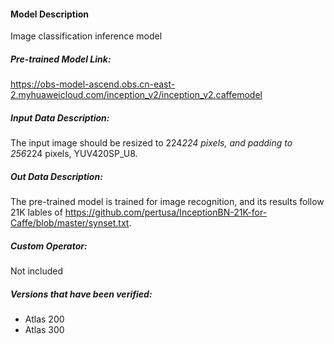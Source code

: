#### Model Description

Image classification inference model

##### Pre-trained Model Link:

https://obs-model-ascend.obs.cn-east-2.myhuaweicloud.com/inception_v2/inception_v2.caffemodel

##### Input Data Description:

The input image should be resized to 224*224 pixels, and padding to 256*224 pixels, YUV420SP_U8.

##### Out Data Description:

The pre-trained model is trained for image recognition, and its results follow 21K lables of https://github.com/pertusa/InceptionBN-21K-for-Caffe/blob/master/synset.txt.

##### Custom Operator:

Not included

##### Versions that have been verified: 

- Atlas 200
- Atlas 300

